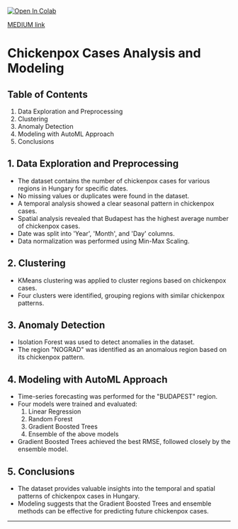 [![Open In Colab](https://colab.research.google.com/assets/colab-badge.svg)](https://colab.research.google.com/github/Praneeth-18/DataMining5/blob/main/Spatio%20Temporal%20dataset/Spatio_Temporal.ipynb)

[MEDIUM link](https://medium.com/@saipraneethk181200/eda-clustering-and-modeling-of-chickenpox-cases-in-hungary-eccc7bbc189e)

# Chickenpox Cases Analysis and Modeling

## Table of Contents
1. Data Exploration and Preprocessing
2. Clustering
3. Anomaly Detection
4. Modeling with AutoML Approach
5. Conclusions

## 1. Data Exploration and Preprocessing
- The dataset contains the number of chickenpox cases for various regions in Hungary for specific dates.
- No missing values or duplicates were found in the dataset.
- A temporal analysis showed a clear seasonal pattern in chickenpox cases.
- Spatial analysis revealed that Budapest has the highest average number of chickenpox cases.
- Date was split into 'Year', 'Month', and 'Day' columns.
- Data normalization was performed using Min-Max Scaling.

## 2. Clustering
- KMeans clustering was applied to cluster regions based on chickenpox cases.
- Four clusters were identified, grouping regions with similar chickenpox patterns.

## 3. Anomaly Detection
- Isolation Forest was used to detect anomalies in the dataset.
- The region "NOGRAD" was identified as an anomalous region based on its chickenpox pattern.

## 4. Modeling with AutoML Approach
- Time-series forecasting was performed for the "BUDAPEST" region.
- Four models were trained and evaluated:
    1. Linear Regression
    2. Random Forest
    3. Gradient Boosted Trees
    4. Ensemble of the above models
- Gradient Boosted Trees achieved the best RMSE, followed closely by the ensemble model.

## 5. Conclusions
- The dataset provides valuable insights into the temporal and spatial patterns of chickenpox cases in Hungary.
- Modeling suggests that the Gradient Boosted Trees and ensemble methods can be effective for predicting future chickenpox cases.

---
